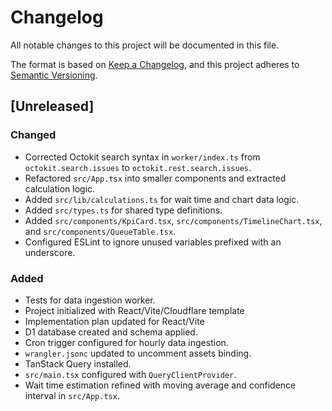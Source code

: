 # Changelog
All notable changes to this project will be documented in this file.

The format is based on [Keep a Changelog](https://keepachangelog.com/en/1.1.0/),
and this project adheres to [Semantic Versioning](https://semver.org/spec/v2.0.0.html).

## [Unreleased]
### Changed
- Corrected Octokit search syntax in `worker/index.ts` from `octokit.search.issues` to `octokit.rest.search.issues`.
- Refactored `src/App.tsx` into smaller components and extracted calculation logic.
- Added `src/lib/calculations.ts` for wait time and chart data logic.
- Added `src/types.ts` for shared type definitions.
- Added `src/components/KpiCard.tsx`, `src/components/TimelineChart.tsx`, and `src/components/QueueTable.tsx`.
- Configured ESLint to ignore unused variables prefixed with an underscore.
### Added
- Tests for data ingestion worker.
- Project initialized with React/Vite/Cloudflare template
- Implementation plan updated for React/Vite
- D1 database created and schema applied.
- Cron trigger configured for hourly data ingestion.
- `wrangler.jsonc` updated to uncomment assets binding.
- TanStack Query installed.
- `src/main.tsx` configured with `QueryClientProvider`.
- Wait time estimation refined with moving average and confidence interval in `src/App.tsx`.
